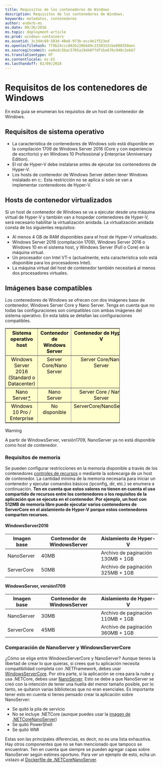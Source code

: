 ```yaml
---
title: Requisitos de los contenedores de Windows
description: Requisitos de los contenedores de Windows.
keywords: metadatos, contenedores
author: enderb-ms
ms.date: 09/26/2016
ms.topic: deployment-article
ms.prod: windows-containers
ms.assetid: 3c3d4c69-503d-40e8-973b-ecc4e1f523ed
ms.openlocfilehash: ff9b24ccc802b228b649c2330333cbe008350aec
ms.sourcegitcommit: ea6edc5bac5705a19d48ffdf1ba676c940c2eb67
ms.translationtype: HT
ms.contentlocale: es-ES
ms.lasthandoff: 02/09/2018
---
```

# <a name="windows-container-requirements"></a>Requisitos de los contenedores de Windows

En esta guía se enumeran los requisitos de un host de contenedor de Windows.

## <a name="os-requirements"></a>Requisitos de sistema operativo

- La característica de contenedores de Windows solo está disponible en la compilación 1709 de Windows Server 2016 (Core y con experiencia de escritorio) y en Windows 10 Professional y Enterprise (Anniversary Edition).
- El rol de Hyper-V debe instalarse antes de ejecutar los contenedores de Hyper-V.
- Los hosts de contenedor de Windows Server deben tener Windows instalado en c:\. Esta restricción no se aplica si solo se van a implementar contenedores de Hyper-V.

## <a name="virtualized-container-hosts"></a>Hosts de contenedor virtualizados

Si un host de contenedor de Windows se va a ejecutar desde una máquina virtual de Hyper-V y también van a hospedar contenedores de Hyper-V, será necesario habilitar la virtualización anidada. La virtualización anidada consta de los siguientes requisitos:

- Al menos 4 GB de RAM disponibles para el host de Hyper-V virtualizado.
- Windows Server 2016 (compilación 1709), Windows Server 2016 o Windows 10 en el sistema host, y Windows Server (Full o Core) en la máquina virtual.
- Un procesador con Intel VT-x (actualmente, esta característica solo está disponible para los procesadores Intel).
- La máquina virtual del host de contenedor también necesitará al menos dos procesadores virtuales.

## <a name="supported-base-images"></a>Imágenes base compatibles

Los contenedores de Windows se ofrecen con dos imágenes base de contenedor, Windows Server Core y Nano Server. Tenga en cuenta que no todas las configuraciones son compatibles con ambas imágenes del sistema operativo. En esta tabla se detallan las configuraciones compatibles.

<table border="1" style="background-color:FFFFCC;border-collapse:collapse;border:1px solid FFCC00;color:000000;width:75%" cellpadding="5" cellspacing="5">
<thead>
<tr valign="top">
<th><center>Sistema operativo host</center></th>
<th><center>Contenedor de Windows Server</center></th>
<th><center>Contenedor de Hyper-V</center></th>
</tr>
</thead>
<tbody>
<tr valign="top">
<td><center>Windows Server 2016 (Standard o Datacenter)</center></td>
<td><center>Server Core/Nano Server</center></td>
<td><center>Server Core/Nano Server</center></td>
</tr>
<tr valign="top">
<td><center>Nano Server<a href="#warn-1">*</a></center></td>
<td><center> Nano Server</center></td>
<td><center>Server Core / Nano Server</center></td>
</tr>
<tr valign="top">
<td><center>Windows 10 Pro / Enterprise</center></td>
<td><center>No disponible</center></td>
<td><center>ServerCore/NanoServer</center></td>
</tr>
</tbody>
</table>

> [!Warning]  
> <span id="warn-1">A partir de WindowsServer, versión1709, NanoServer ya no está disponible como host de contenedor.</span>


### <a name="memory-requirements"></a>Requisitos de memoria
Se pueden configurar restricciones en la memoria disponible a través de los contenedores [controles de recursos](https://docs.microsoft.com/en-us/virtualization/windowscontainers/manage-containers/resource-controls) o mediante la sobrecarga de un host de contenedor.  La cantidad mínima de la memoria necesaria para iniciar un contenedor y ejecutar comandos básicos (ipconfig, dir, etc.) se enumera a continuación.  __Ten en cuenta que estos valores no tienen en cuenta el uso compartido de recursos entre los contenedores o los requisitos de la aplicación que se ejecuta en el contenedor.  Por ejemplo, un host con 512MB de memoria libre puede ejecutar varios contenedores de ServerCore en el aislamiento de Hyper-V porque estos contenedores comparten recursos.__

#### <a name="windows-server-2016"></a>WindowsServer2016
| Imagen base  | Contenedor de WindowsServer | Aislamiento de Hyper-V    |
| ----------- | ------------------------ | -------------------- |
| NanoServer | 40MB                     | Archivo de paginación 130MB + 1GB |
| ServerCore | 50MB                     | Archivo de paginación 325MB + 1GB |

#### <a name="windows-server-version-1709"></a>WindowsServer, versión1709
| Imagen base  | Contenedor de WindowsServer | Aislamiento de Hyper-V    |
| ----------- | ------------------------ | -------------------- |
| NanoServer | 30MB                     | Archivo de paginación 110MB + 1GB |
| ServerCore | 45MB                     | Archivo de paginación 360MB + 1GB |


### <a name="nano-server-vs-windows-server-core"></a>Comparación de NanoServer y WindowsServerCore

¿Cómo se elige entre WindowsServerCore y NanoServer? Aunque tienes la libertad de crear lo que quieras, si crees que tu aplicación necesita compatibilidad completa con .NETFramework, debes usar [WindowsServerCore](https://hub.docker.com/r/microsoft/windowsservercore/). Por otra parte, si la aplicación se crea para la nube y usa .NETCore, debes usar [NanoServer](https://hub.docker.com/r/microsoft/nanoserver/). Esto se debe a que NanoServer se creó con la intención de tener una huella del menor tamaño posible, por lo tanto, se quitaron varias bibliotecas que no eran esenciales. Es importante tener esto en cuenta si tienes pensado crear la aplicación sobre NanoServer:

- Se quitó la pila de servicio
- No se incluye .NETCore (aunque puedes usar la [imagen de .NETCoreNanoServer](https://hub.docker.com/r/microsoft/dotnet/))
- Se quitó PowerShell
- Se quitó WMI

Estas son las principales diferencias, es decir, no es una lista exhaustiva. Hay otros componentes que no se han mencionado que tampoco se encuentran. Ten en cuenta que siempre se pueden agregar capas sobre NanoServer según estimes oportuno. Para ver un ejemplo de esto, echa un vistazo al [Dockerfile de .NETCoreNanoServer](https://github.com/dotnet/dotnet-docker/blob/master/2.0/sdk/nanoserver/amd64/Dockerfile).


